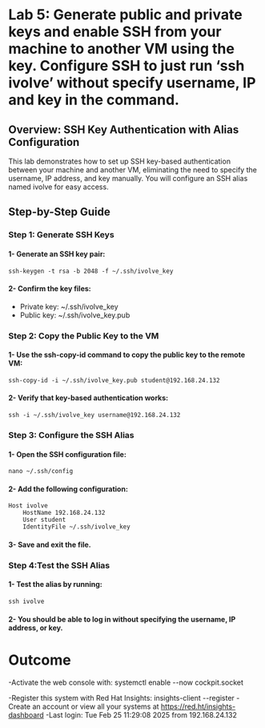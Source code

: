 # Lab 5: Generate public and private keys and enable SSH from your machine to another VM using the key. Configure SSH to just run ‘ssh ivolve’  without specify username, IP and key in the command.
## Overview: SSH Key Authentication with Alias Configuration
This lab demonstrates how to set up SSH key-based authentication between your machine and another VM, eliminating the need to specify the username, IP address, and key manually. You will configure an SSH alias named ivolve for easy access.
## Step-by-Step Guide
### Step 1: Generate SSH Keys
#### 1- Generate an SSH key pair:
```
ssh-keygen -t rsa -b 2048 -f ~/.ssh/ivolve_key
```
#### 2- Confirm the key files:
- Private key: ~/.ssh/ivolve_key
- Public key: ~/.ssh/ivolve_key.pub
### Step 2: Copy the Public Key to the VM
#### 1- Use the ssh-copy-id command to copy the public key to the remote VM:
```
ssh-copy-id -i ~/.ssh/ivolve_key.pub student@192.168.24.132
```
#### 2- Verify that key-based authentication works:
```
ssh -i ~/.ssh/ivolve_key username@192.168.24.132
```
### Step 3: Configure the SSH Alias
#### 1- Open the SSH configuration file:
```
nano ~/.ssh/config
```
#### 2- Add the following configuration:
```
Host ivolve
    HostName 192.168.24.132
    User student
    IdentityFile ~/.ssh/ivolve_key
```
#### 3- Save and exit the file.

### Step 4:Test the SSH Alias
#### 1- Test the alias by running:
```
ssh ivolve
```
#### 2- You should be able to log in without specifying the username, IP address, or key.
# Outcome
-Activate the web console with: systemctl enable --now cockpit.socket

-Register this system with Red Hat Insights: insights-client --register
-Create an account or view all your systems at https://red.ht/insights-dashboard
-Last login: Tue Feb 25 11:29:08 2025 from 192.168.24.132



